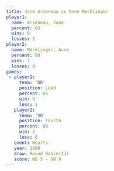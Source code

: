 ```yaml
---
title: Jane Arseneau vs Anne Merklinger
player1:                
  name: Arseneau, Jane  
  percent: 65           
  wins: 0               
  losses: 1             
player2:                
  name: Merklinger, Anne
  percent: 88           
  wins: 1               
  losses: 0             
games:
 - player1:        
     team: 'NB'    
     position: Lead
     percent: 65   
     win: 0        
     loss: 1       
   player2:          
     team: 'ON'      
     position: Fourth
     percent: 88     
     win: 1          
     loss: 0         
   event: Hearts        
   year: 1998           
   draw: Round Robin(13)
   score: NB 5 - ON 9   
---
```

